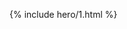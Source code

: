 ---
---
<style>
#_main { font-family:sans-serif }
#_credit { font-size:.83rem }
#the-switch {
font-size: 1.5rem;
padding: 0.25em 1em;
border-radius: 1em;
background-color: black;
color: white;
box-shadow: 2px 5px 5px black;
position: relative; top: -20vh;
}
</style>
{% include hero/1.html %}

<script>(function(w,i){
a=document.getElementsByName('color-scheme');
if(a){e=a[0]}
if(e){
b=e.getAttribute('content');s=['dark','light'];x=(b=='dark')?1:0;
w[i]=function(){e.setAttribute('content',s[x++]);if(x>s.length-1){x=0}}
}
})(window,'toggleTheme')</script>
<p align="center"><button id="the-switch" onclick="toggleTheme()" title="Toggle Color Scheme (Light/Dark)">Try me</button></p>
